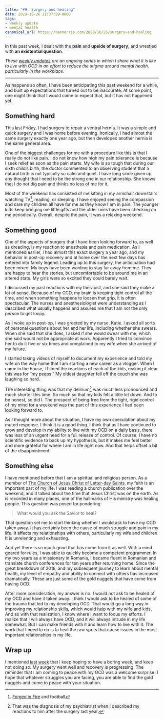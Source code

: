 ```yaml
---
title: "#9: Surgery and healing"
date: 2020-10-26 21:37:09-0600
tags:
- weekly update
- mental health
canonical_url: https://bennorris.com/2020/10/26/surgery-and-healing
---
```


In this past week, I dealt with the **pain** and **upside of surgery**, and wrestled with **an existential question**.

_These [weekly updates](https://bennorris.com/tags/weekly-update/) are an ongoing series in which I share what it is like to live with OCD in an effort to reduce the stigma around mental health, particularly in the workplace._

***

As happens so often, I have been anticipating this past weekend for a while, and built up expectations that turned out to be inaccurate. At some point, one might think that I would come to expect that, but it has not happened yet.


## Something hard

This last Friday, I had surgery to repair a ventral hernia. It was a simple and quick surgery and I was home before evening. Ironically, I had almost the same surgery exactly one year ago, but then developed another hernia is the same general area.

One of the biggest challenges for me with a procedure like this is that I really do not like pain. I do not know how high my pain tolerance is because I seek relief as soon as the pain starts. My wife is so tough that during our sixth child’s birth, the doctor commented to an observing student that a natural birth is not typically so calm and quiet. I have long since given up any thought that I need to be the strong one in our relationship. She knows that I do not dig pain and thinks no less of me for it.

Most of the weekend has consisted of me sitting in my armchair downstairs watching TV[^1], reading, or sleeping. I have enjoyed seeing the compassion and care my children all have for me as they know I am in pain. The younger kids keep bringing me little gifts and the older ones have been checking on me periodically. Overall, despite the pain, it was a relaxing weekend.


## Something good

One of the aspects of surgery that I have been looking forward to, as well as dreading, is my reaction to anesthesia and pain medication. As I mentioned earlier, I had almost this exact surgery a year ago, and my behavior in post-op recovery and at home over the next few days has entered into family legend. Leading up to this surgery, the anticipation had been mixed. My boys have been wanting to stay far away from me. They are happy to hear the stories, but uncomfortable to be around me in an altered state. My girls were so excited they could barely wait.

I discussed my past reactions with my therapist, and she said they make a lot of sense. Because of my OCD, my brain is keeping tight control all the time, and when something happens to loosen that grip, it is often spectacular. The nurses and anesthesiologist were understanding as I described what usually happens and assured me that I am not the only person to get loopy.

As I woke up in post-op, I was greeted by my nurse, Katie. I asked all sorts of personal questions about her and her life, including whether she swears. When she said that she does, I asked if she would swear with me, which she said would not be appropriate at work. Apparently I tried to convince her to do it five or six times and complained to my wife when she arrived of my failure.

I started taking videos of myself to document my experience and told my wife on the way home that I am starting a new career as a vlogger. When I came in the house, I filmed the reactions of each of the kids, making it clear this was for “my peeps.” My oldest daughter fell off the couch she was laughing so hard.

The interesting thing was that my delirium[^2] was much less pronounced and much shorter this time. So much so that my kids felt a little let down. And to be honest, so did I. The prospect of being free from the tight, rigid control of my mind for a weekend was the part of this experience I had been looking forward to.

As I thought more about the situation, I have my own speculation about my muted response. I think it is a good thing. I think that as I have continued to grow and develop in my ability to live with my OCD on a daily basis, there was less of an urgent need for a full release of control. Of course, I have no scientific evidence to back up my hypothesis, but it makes me feel better and more grateful for where I am in life right now. And that helps offset a bit of the disappointment.


## Something else

I have mentioned before that I am a spiritual and religious person. As a member of [The Church of Jesus Christ of Latter-day Saints](https://churchofjesuschrist.org), my faith is an important part of my life. I was reading a church publication over the weekend, and it talked about the time that Jesus Christ was on the earth. As is recorded in many places, one of the hallmarks of His ministry was healing people. This question was posed for pondering:

> What would you ask the Savior to heal?

That question set me to start thinking whether I would ask to have my OCD taken away. It has certainly been the cause of much struggle and pain in my life. It affects my relationships with others, particularly my wife and children. It is unrelenting and exhausting.

And yet there is so much good that has come from it as well. With a mind geared for rules, I was able to quickly become a competent programmer. In my two years as a missionary in Romania, I became fluent in Romanian and translate church conferences for ten years after returning home. Since the great breakdown of 2018, and my subsequent journey to learn about mental health, my level of empathy and ability to connect with others has increased dramatically. These are just some of the gold nuggets that have come from having OCD.

After more consideration, my answer is no. I would not ask to be healed of my OCD and have it taken away. I think I would ask to be healed of some of the trauma that led to my developing OCD. That would go a long way in improving my relationship skills, which would help with my wife and kids. And so with that realization, I know where I want to focus my efforts. I realize that I will always have OCD, and it will always intrude in my life somewhat. But I can make friends with it and learn how to live with it. The work that I need to do is to heal the raw spots that cause issues in the most important relationships in my life. 


## Wrap up

I mentioned [last week](https://bennorris.com/2020/10/21/aftermath-of-therapy/) that I keep hoping to have a boring week, and keep not doing so. My surgery went well and recovery is progressing. The reminder that I am coming to peace with my OCD was a welcome surprise. I hope that whatever struggles you are facing, you are able to find the gold nuggets and come to peace with your situation.



[^1]: [Forged in Fire](https://en.wikipedia.org/wiki/Forged_in_Fire_(TV_series)) and football
[^2]: That was the diagnosis of my psychiatrist when I described my reactions to him after the surgery last year.